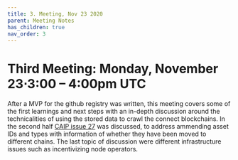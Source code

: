 ```yaml
---
title: 3. Meeting, Nov 23 2020
parent: Meeting Notes
has_children: true
nav_order: 3
---
```


# **Third Meeting: Monday, November 23⋅3:00 – 4:00pm UTC**

After a MVP for the github registry was written, this meeting covers some of the first learnings and next steps with an in-depth discussion around the technicalities of using the stored data to crawl the connect blockchains.
In the second half [CAIP issue 27](https://github.com/ChainAgnostic/CAIPs/issues/27) was discussed, to address ammending asset IDs and types with information of whether they have been moved to different chains.
The last topic of discussion were different infrastructure issues such as incentivizing node operators.